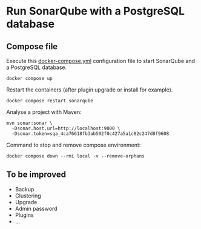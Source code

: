# Run SonarQube with a PostgreSQL database

## Compose file

Execute this [docker-compose.yml](docker-compose.yml) configuration file to start SonarQube and a PostgreSQL database.
```shell
docker compose up
```

Restart the containers (after plugin upgrade or install for example).
```shell
docker compose restart sonarqube
```

Analyse a project with Maven:
```shell
mvn sonar:sonar \
  -Dsonar.host.url=http://localhost:9000 \
  -Dsonar.token=sqa_4ca76618fb3ab502f0c427a5a1c82c247d8f9608
```

Command to stop and remove compose environment:
```shell
docker compose down --rmi local -v --remove-orphans
```

## To be improved

 + Backup
 + Clustering
 + Upgrade
 + Admin password
 + Plugins
 + ...
